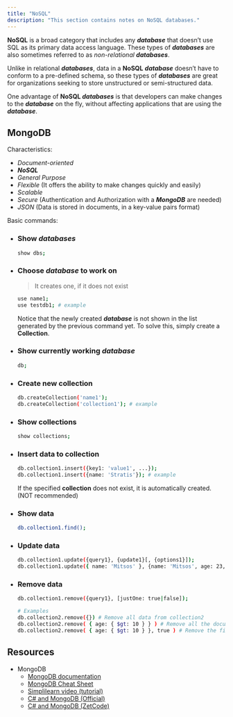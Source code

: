 ```yaml
---
title: "NoSQL"
description: "This section contains notes on NoSQL databases."
---
```


**NoSQL** is a broad category that includes any ***database*** that doesn’t use SQL as its primary data access language. These types of ***databases*** are also sometimes referred to as *non-relational **databases***.

Unlike in relational ***databases***, data in a **NoSQL** ***database*** doesn’t have to conform to a pre-defined schema, so these types of ***databases*** are great for organizations seeking to store unstructured or semi-structured data.

One advantage of **NoSQL *databases*** is that developers can make changes to the ***database*** on the fly, without affecting applications that are using the ***database***.

## MongoDB

Characteristics:

- *Document-oriented*
- ***NoSQL***
- *General Purpose*
- *Flexible* (It offers the ability to make changes quickly and easily)
- *Scalable*
- *Secure* (Authentication and Authorization with a ***MongoDB*** are needed)
- *JSON* (Data is stored in documents, in a key-value pairs format)

Basic commands:

- ### Show *databases*

  ```bash
  show dbs;
  ```

- ### Choose *database* to work on

  > It creates one, if it does not exist

  ```bash
  use name1;
  use testdb1; # example
  ```

  Notice that the newly created ***database*** is not shown in the list generated by the previous command yet. To solve this, simply create a **Collection**.
- ### Show currently working *database*

  ```bash
  db;
  ```

- ### Create new collection

  ```bash
  db.createCollection('name1');
  db.createCollection('collection1'); # example
  ```

- ### Show collections

  ```bash
  show collections;
  ```

- ### Insert data to collection

  ```bash
  db.collection1.insert({key1: 'value1', ...});
  db.collection1.insert({name: 'Stratis'}); # example
  ```

  If the specified **collection** does not exist, it is automatically created. (NOT recommended)
- ### Show data

  ```bash
  db.collection1.find();
  ```

- ### Update data

  ```bash
  db.collection1.update({query1}, {update1}[, {options1}]);
  db.collection1.update({ name: 'Mitsos' }, {name: 'Mitsos', age: 23, height: 1.50}); # Where name = 'Mitsos', set age to 23 and height to 1.50
  ```

- ### Remove data

  ```bash
  db.collection1.remove({query1}, [justOne: true|false]);

  # Examples
  db.collection2.remove({}) # Remove all data from collection2
  db.collection2.remove( { age: { $gt: 10 } } ) # Remove all the documents from collection2 where age is greater than 10
  db.collection2.remove( { age: { $gt: 10 } }, true ) # Remove the first document from collection2 where age is greater than 10
  ```

## Resources

- MongoDB
  - [MongoDB documentation](https://docs.mongodb.com)
  - [MongoDB Cheat Sheet](https://www.mongodb.com/developer/quickstart/cheat-sheet/)
  - [Simplilearn video (tutorial)](https://youtu.be/lBBtq3Oawqw)
  - [C\# and MongoDB (Official)](https://www.mongodb.com/blog/post/quick-start-c-sharp-and-mongodb-starting-and-setup)
  - [C\# and MongoDB (ZetCode)](https://zetcode.com/csharp/mongodb/)
